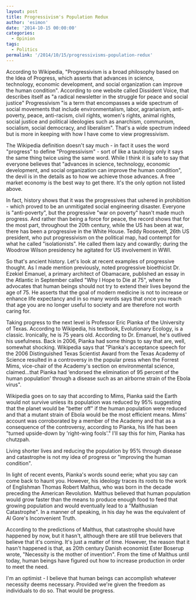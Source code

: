 ```yaml
---
layout: post
title: Progressivism's Population Redux
author: 'esimon'
date: '2014-10-15 00:00:00'
categories:
  - Opinion
tags:
  - Politics
permalink: '/2014/10/15/progressivisms-population-redux'
---
```

According to Wikipedia, "Progressivism is a broad philosophy based on the Idea of Progress, which asserts that advances in science, technology, economic development, and social organization can improve the human condition". According to one website called Dissident Voice, that describes itself as "a radical newsletter in the struggle for peace and social justice" Progressivism "is a term that encompasses a wide spectrum of social movements that include environmentalism, labor, agrarianism, anti-poverty, peace, anti-racism, civil rights, women's rights, animal rights, social justice and political ideologies such as anarchism, communism, socialism, social democracy, and liberalism". That's a wide spectrum indeed but is more in keeping with how I have come to view progressivism. 

The Wikipedia definition doesn't say much - in fact it uses the word "progress" to define "Progressivism" - sort of like a tautology only it says the same thing twice using the same word. While I think it is safe to say that everyone believes that "advances in science, technology, economic development, and social organization can improve the human condition", the devil is in the details as to how we achieve those advances. A free market economy is the best way to get there. It's the only option not listed above. 

In fact, history shows that it was the progressives that ushered in prohibition - which proved to be an unmitigated social engineering disaster. Everyone is "anti-poverty", but the progressive "war on poverty" hasn't made much progress. And rather than being a force for peace, the record shows that for the most part, throughout the 20th century, while the US has been at war, there has been a progressive in the White House. Teddy Roosevelt, 26th US president, who put progressivism on the political map, had contempt for what he called "isolationists". He called them lazy and cowardly; during the Woodrow Wilson presidency he agitated for US involvement in WWI. 

So that's ancient history. Let's look at recent examples of progressive thought. As I made mention previously, noted progressive bioethicist Dr. Ezekiel Emanuel, a primary architect of Obamacare, published an essay in the Atlantic in September called "Why I Hope to Die at 75", where he advocates that human beings should not try to extend their lives beyond the age of 75. He asserts that the goal of modern medicine is not to increase or enhance life expectancy and in so many words says that once you reach that age you are no longer useful to society and are therefore not worth caring for. 

Taking progress to the next level is Professor Eric Pianka of the University of Texas. According to Wikipedia, his textbook, Evolutionary Ecology, is a classic. Ironically, he is 75 years old. According to Dr. Emanuel, he's outlived his usefulness. Back in 2006, Pianka had some things to say that are, well, somewhat shocking. Wikipedia says that "Pianka's acceptance speech for the 2006 Distinguished Texas Scientist Award from the Texas Academy of Science resulted in a controversy in the popular press when the Forrest Mims, vice-chair of the Academy's section on environmental science, claimed...that Pianka had ‘endorsed the elimination of 95 percent of the human population' through a disease such as an airborne strain of the Ebola virus".  

Wikipedia goes on to say that according to Mims, Pianka said the Earth would not survive unless its population was reduced by 95% suggesting that the planet would be "better off" if the human population were reduced and that a mutant strain of Ebola would be the most efficient means. Mims' account was corroborated by a member of the Academy and that as a consequence of the controversy, according to Pianka, his life has been "turned upside-down by 'right-wing fools'." I'll say this for him, Pianka has chutzpah. 

Living shorter lives and reducing the population by 95% through disease and catastrophe is not my idea of progress or "improving the human condition".

In light of recent events, Pianka's words sound eerie; what you say can come back to haunt you. However, his ideology traces its roots to the work of Englishman Thomas Robert Malthus, who was born in the decade preceding the American Revolution. Malthus believed that human population would grow faster than the means to produce enough food to feed that growing population and would eventually lead to a "Malthusian Catastrophe". In a manner of speaking, in his day he was the equivalent of Al Gore's Inconvenient Truth. 

According to the predictions of Malthus, that catastrophe should have happened by now, but it hasn't, although there are still true believers that believe that it's coming. It's just a matter of time. However, the reason that it hasn't happened is that, as 20th century Danish economist Ester Boserup wrote, "Necessity is the mother of invention". From the time of Malthus until today, human beings have figured out how to increase production in order to meet the need. 

I'm an optimist - I believe that human beings can accomplish whatever necessity deems necessary. Provided we're given the freedom as individuals to do so. That would be progress. 


